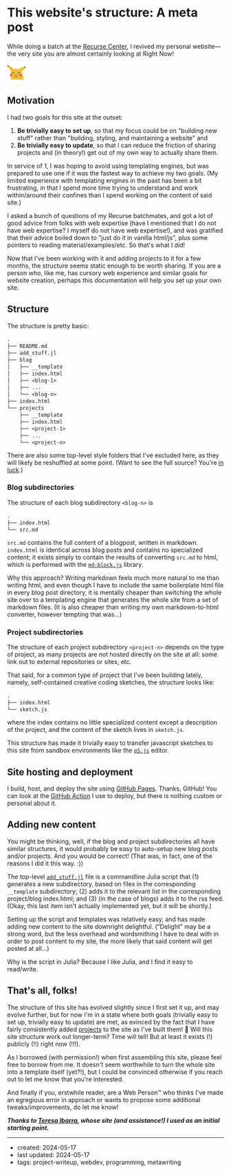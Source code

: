 # This website's structure: A meta post

While doing a batch at the [Recurse Center](https://www.recurse.com), I revived my personal website—the very site you are almost certainly looking at Right Now!

![surprise-pikachu](/assets/img/emojis/surprise-pikachu.png)

## Motivation

I had two goals for this site at the outset:
1. **Be trivially easy to set up**, so that my focus could be on "building new stuff" rather than "building, styling, and maintaining a website" and
2. **Be trivially easy to update**, so that I can reduce the friction of sharing projects and (in theory!) get out of my own way to actually share them.

In service of 1, I was hoping to avoid using templating engines, but was prepared to use one if it was the fastest way to achieve my two goals. (My limited experience with templating engines in the past has been a bit frustrating, in that I spend more time trying to understand and work within/around their confines than I spend working on the content of said site.)

I asked a bunch of questions of my Recurse batchmates, and got a lot of good advice from folks with web expertise (have I mentioned that I do not have web expertise? I myself do not have web expertise!), and was gratified that their advice boiled down to "just do it in vanilla html/js", plus some pointers to reading material/examples/etc. So that's what I did!

Now that I've been working with it and adding projects to it for a few months, the structure seems static enough to be worth sharing. If you are a person who, like me, has cursory web experience and similar goals for website creation, perhaps this documentation will help you set up your own site.

## Structure

The structure is pretty basic:
```
.
├── README.md
├── add_stuff.jl
├── blog
│   ├── __template
│   ├── index.html
│   ├── <blog-1>
│   ├── ...
│   └── <blog-n>
├── index.html
└── projects
    ├── __template
    ├── index.html
    ├── <project-1>
    ├── ...
    └── <project-n>
```
There are also some top-level style folders that I've excluded here, as they will likely be reshuffled at some point. (Want to see the full source? You're [in luck](https://github.com/hannahilea/hannahilea.github.io/).)

### Blog subdirectories

The structure of each blog subdirectory `<blog-n>` is
```
.
├── index.html
└── src.md
```
`src.md` contains the full content of a blogpost, written in markdown. `index.html` is identical across blog posts and contains no specialized content; it exists simply to contain the results of converting `src.md` to html, which is performed with the [`md-block.js`](https://md-block.verou.me/) library.

Why this approach? Writing markdown feels much more natural to me than writing html, and even though I have to include the same boilerplate html file in every blog post directory, it is mentally cheaper than switching the whole site over to a templating engine that generates the whole site from a set of markdown files. (It is also cheaper than writing my own markdown-to-html converter, however tempting that was...)

### Project subdirectories

The structure of each project subdirectory `<project-n>` depends on the type of project, as many projects are not hosted directly on the site at all: some link out to external repositories or sites, etc.

That said, for a common type of project that I've been building lately, namely, self-contained creative coding sketches, the structure looks like:
```
.
├── index.html
└── sketch.js
```
where the index contains no little specialized content except a description of the project, and the content of the sketch lives in `sketch.js`.

This structure has made it trivially easy to transfer javascript sketches to this site from sandbox environments like the [`p5.js`](https://editor.p5js.org/) editor.

## Site hosting and deployment

I build, host, and deploy the site using [GitHub Pages](https://pages.github.com/). Thanks, GitHub! You can look at the [GitHub Action](https://github.com/hannahilea/hannahilea.github.io/blob/main/.github/workflows/static.yml) I use to deploy, but there is nothing custom or personal about it.

## Adding new content

You might be thinking, well, if the blog and project subdirectories all have similar structures, it would probably be easy to auto-setup new blog posts and/or projects. And you would be correct! (That was, in fact, one of the reasons I did it this way. :))

The top-level [`add_stuff.jl`](https://github.com/hannahilea/hannahilea.github.io/blob/main/add_stuff.jl) file is a commandline Julia script that (1) generates a new subdirectory, based on files in the corresponding `__template` subdirectory; (2) adds it to the relevant list in the corresponding project/blog index.html; and (3) (in the case of blogs) adds it to the rss feed. (Okay, this last item isn't actually implemented yet, but it will be shortly.)

Setting up the script and templates was relatively easy, and has made adding new content to the site downright delightful. ("Delight" may be a strong word, but the less overhead and wordsmithing I have to deal with in order to post content to my site, the more likely that said content will get posted at all...)

Why is the script in Julia? Because I like Julia, and I find it easy to read/write.

## That's all, folks!

The structure of this site has evolved slightly since I first set it up, and may evolve further, but for now I'm in a state where both goals (trivially easy to set up, trivially easy to update) are met, as evinced by the fact that I have fairly consistently added [projects](../../projects) to the site as I've built them! 🎉 Will this site structure work out longer-term? Time will tell! But at least it exists (!) publicly (!!) right now (!!!).

As I borrowed (with permission!) when first assembling this site, please feel free to borrow from me. It doesn't seem worthwhile to turn the whole site into a template itself (yet?!), but I could be convinced otherwise if you reach out to let me know that you're interested.

And finally if you, erstwhile reader, are a Web Person™ who thinks I've made an egregious error in approach or wants to propose some additional tweaks/improvements, do let me know!

***Thanks to [Teresa Ibarra](https://teresaibarra.com), whose site (and assistance!) I used as an initial starting point.***

---
- created: 2024-05-17
- last updated: 2024-05-17
- tags: project-writeup, webdev, programming, metawriting
